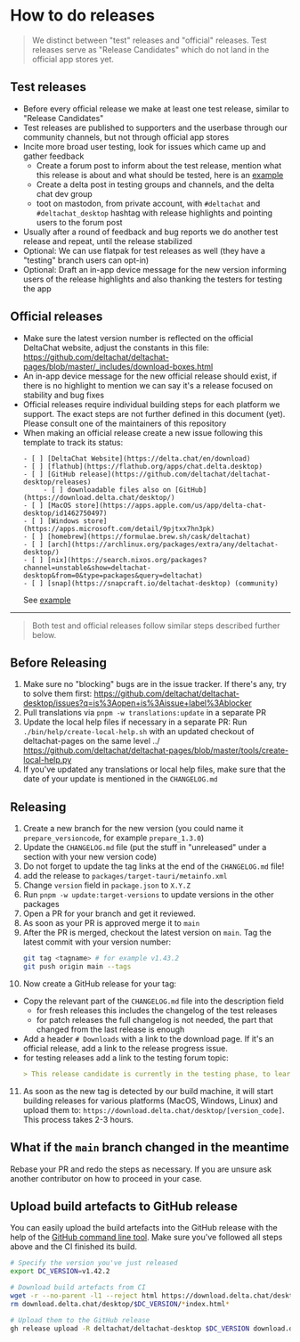 # How to do releases

> We distinct between "test" releases and "official" releases. Test releases
> serve as "Release Candidates" which do not land in the official app stores
> yet.

## Test releases

- Before every official release we make at least one test release, similar to
  "Release Candidates"
- Test releases are published to supporters and the userbase through our
  community channels, but not through official app stores
- Incite more broad user testing, look for issues which came up and gather feedback
  - Create a forum post to inform about the test release, mention what this
    release is about and what should be tested, here is an
    [example](https://support.delta.chat/t/help-testing-the-upcoming-1-41-x-release/2793)
  - Create a delta post in testing groups and channels, and the delta chat dev group
  - toot on mastodon, from private account,
    with `#deltachat` and `#deltachat_desktop` hashtag with release highlights
    and pointing users to the forum post
- Usually after a round of feedback and bug reports we do another test release
  and repeat, until the release stabilized
- Optional: We can use flatpak for test releases as well (they have a
  "testing" branch users can opt-in)
- Optional: Draft an in-app device message for the new version informing users
  of the release highlights and also thanking the testers for testing the app

## Official releases

- Make sure the latest version number is reflected on the official DeltaChat
  website, adjust the constants in this file:
  <https://github.com/deltachat/deltachat-pages/blob/master/_includes/download-boxes.html>
- An in-app device message for the new official release should exist, if there
  is no highlight to mention we can say it's a release focused on stability and
  bug fixes
- Official releases require individual building steps for each platform we
  support. The exact steps are not further defined in this document (yet).
  Please consult one of the maintainers of this repository
- When making an official release create a new issue following this template to
  track its status:
  ```
  - [ ] [DeltaChat Website](https://delta.chat/en/download)
  - [ ] [flathub](https://flathub.org/apps/chat.delta.desktop)
  - [ ] [GitHub release](https://github.com/deltachat/deltachat-desktop/releases)
       - [ ] downloadable files also on [GitHub](https://download.delta.chat/desktop/)
  - [ ] [MacOS store](https://apps.apple.com/us/app/delta-chat-desktop/id1462750497)
  - [ ] [Windows store](https://apps.microsoft.com/detail/9pjtxx7hn3pk)
  - [ ] [homebrew](https://formulae.brew.sh/cask/deltachat)
  - [ ] [arch](https://archlinux.org/packages/extra/any/deltachat-desktop/)
  - [ ] [nix](https://search.nixos.org/packages?channel=unstable&show=deltachat-desktop&from=0&type=packages&query=deltachat)
  - [ ] [snap](https://snapcraft.io/deltachat-desktop) (community)
  ```
  See [example](https://github.com/deltachat/deltachat-desktop/issues/3582)

---

> Both test and official releases follow similar steps described further below.

## Before Releasing

1. Make sure no "blocking" bugs are in the issue tracker. If there's any, try
   to solve them first:
   <https://github.com/deltachat/deltachat-desktop/issues?q=is%3Aopen+is%3Aissue+label%3Ablocker>
2. Pull translations via `pnpm -w translations:update` in a separate PR
3. Update the local help files if necessary in a separate PR:
   Run `./bin/help/create-local-help.sh` with an updated checkout of deltachat-pages on the same level ../
   <https://github.com/deltachat/deltachat-pages/blob/master/tools/create-local-help.py>
4. If you've updated any translations or local help files, make sure that the
   date of your update is mentioned in the `CHANGELOG.md`

## Releasing

1. Create a new branch for the new version (you could name it
   `prepare_versioncode`, for example `prepare_1.3.0`)
2. Update the `CHANGELOG.md` file (put the stuff in "unreleased" under a
   section with your new version code)
3. Do not forget to update the tag links at the end of the `CHANGELOG.md` file!
4. add the release to `packages/target-tauri/metainfo.xml`
5. Change `version` field in `package.json` to `X.Y.Z`
6. Run `pnpm -w update:target-versions` to update versions in the other packages
7. Open a PR for your branch and get it reviewed.
8. As soon as your PR is approved merge it to `main`
9. After the PR is merged, checkout the latest version on `main`. Tag the latest commit
   with your version number:
   ```bash
   git tag <tagname> # for example v1.43.2
   git push origin main --tags
   ```
10. Now create a GitHub release for your tag:

- Copy the relevant part of the `CHANGELOG.md` file into the description field
  - for fresh releases this includes the changelog of the test releases
  - for patch releases the full changelog is not needed, the part that changed from the last release is enough
- Add a header `# Downloads` with a link to the download page.
  If it's an official release, add a link to the release progress issue.
- for testing releases add a link to the testing forum topic:
  ```md
  > This release candidate is currently in the testing phase, to learn more read https://support.delta.chat/t/<rest of link>
  ```

11. As soon as the new tag is detected by our build machine, it will start
    building releases for various platforms (MacOS, Windows, Linux) and upload
    them to: `https://download.delta.chat/desktop/[version_code]`. This process
    takes 2-3 hours.

## What if the `main` branch changed in the meantime

Rebase your PR and redo the steps as necessary. If you are unsure ask another
contributor on how to proceed in your case.

## Upload build artefacts to GitHub release

You can easily upload the build artefacts into the GitHub release with the help
of the [GitHub command line tool](https://cli.github.com/). Make sure you've
followed all steps above and the CI finished its build.

```bash
# Specify the version you've just released
export DC_VERSION=v1.42.2

# Download build artefacts from CI
wget -r --no-parent -l1 --reject html https://download.delta.chat/desktop/$DC_VERSION
rm download.delta.chat/desktop/$DC_VERSION/*index.html*

# Upload them to the GitHub release
gh release upload -R deltachat/deltachat-desktop $DC_VERSION download.delta.chat/desktop/$DC_VERSION/*
```
